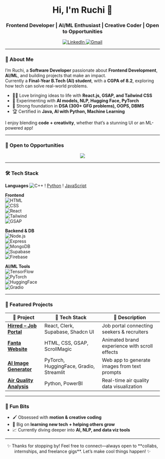 <h1 align="center">Hi, I'm Ruchi 👋</h1>
<h3 align="center">Frontend Developer | AI/ML Enthusiast | Creative Coder | Open to Opportunities</h3>

<p align="center">
  <a href="https://www.linkedin.com/in/ruchi-302a5a21b/" target="_blank">
    <img alt="LinkedIn" src="https://img.shields.io/badge/LinkedIn-Connect-blue?style=for-the-badge&logo=linkedin&logoColor=white" />
  </a>
  <a href="mailto:ruchichaudhary.work@gmail.com">
    <img alt="Gmail" src="https://img.shields.io/badge/Email-Contact_Me-D14836?style=for-the-badge&logo=gmail&logoColor=white" />
  </a>
</p>

---

### 🌟 About Me

I’m Ruchi, a **Software Developer** passionate about **Frontend Development**, **AI/ML**, and building projects that make an impact.  
Currently a **Final-Year B.Tech (AI) student**, with a **CGPA of 8.2**, exploring how tech can solve real-world problems.

- 👩‍💻 Love bringing ideas to life with **React.js, GSAP, and Tailwind CSS**
- 🤖 Experimenting with **AI models, NLP, Hugging Face, PyTorch**
- 🧩 Strong foundation in **DSA (300+ GFG problems), OOPS, DBMS**
- 🏆 Certified in **Java, AI with Python, Machine Learning**

I enjoy blending **code + creativity**, whether that’s a stunning UI or an ML-powered app!

---

### 💼 Open to Opportunities

<p align="center">
  <img src="https://readme-typing-svg.herokuapp.com?font=Fira+Code&pause=1000&center=true&vCenter=true&width=500&lines=🚀+Actively+Seeking+Frontend/Fullstack+Roles!;🌱+Available+for+Internships+and+Freelance+Projects;👯+Let’s+Collaborate+and+Build!" />
</p>

---

### 🛠️ Tech Stack

**Languages**    ![C++](https://img.shields.io/badge/C++-00599C?style=flat&logo=cplusplus&logoColor=white)  !  [Python](https://img.shields.io/badge/Python-3776AB?style=flat&logo=python&logoColor=white)  !  [JavaScript](https://img.shields.io/badge/JavaScript-F7DF1E?style=flat&logo=javascript&logoColor=black)

**Frontend**  
![HTML](https://img.shields.io/badge/HTML5-E34F26?style=flat&logo=html5&logoColor=white)  
![CSS](https://img.shields.io/badge/CSS3-1572B6?style=flat&logo=css3&logoColor=white)  
![React](https://img.shields.io/badge/React-20232A?style=flat&logo=react&logoColor=61DAFB)  
![Tailwind](https://img.shields.io/badge/Tailwind_CSS-38B2AC?style=flat&logo=tailwind-css&logoColor=white)  
![GSAP](https://img.shields.io/badge/GSAP-88CE02?style=flat&logo=greensock&logoColor=white)

**Backend & DB**  
![Node.js](https://img.shields.io/badge/Node.js-339933?style=flat&logo=nodedotjs&logoColor=white)  
![Express](https://img.shields.io/badge/Express.js-000000?style=flat&logo=express&logoColor=white)  
![MongoDB](https://img.shields.io/badge/MongoDB-4EA94B?style=flat&logo=mongodb&logoColor=white)  
![Supabase](https://img.shields.io/badge/Supabase-3ECF8E?style=flat&logo=supabase&logoColor=white)  
![Firebase](https://img.shields.io/badge/Firebase-FFCA28?style=flat&logo=firebase&logoColor=black)

**AI/ML Tools**  
![TensorFlow](https://img.shields.io/badge/TensorFlow-FF6F00?style=flat&logo=tensorflow&logoColor=white)  
![PyTorch](https://img.shields.io/badge/PyTorch-EE4C2C?style=flat&logo=pytorch&logoColor=white)  
![HuggingFace](https://img.shields.io/badge/Hugging_Face-F9A03C?style=flat&logo=huggingface&logoColor=black)  
![Gradio](https://img.shields.io/badge/Gradio-FF4A4A?style=flat&logo=gradio&logoColor=white)

---

### 🚀 Featured Projects

| 🧩 Project | 🔧 Tech Stack | 🌟 Description |
|-----------|----------------|----------------|
| [**Hirred – Job Portal**](https://pro-hire.vercel.app/) | React, Clerk, Supabase, Shadcn UI | Job portal connecting seekers & recruiters |
| [**Fanta Website**](https://fantaweb.netlify.app/) | HTML, CSS, GSAP, ScrollMagic | Animated brand experience with scroll effects |
| [**AI Image Generator**](https://github.com/Ruchi2002/Text-to-Image) | PyTorch, HuggingFace, Gradio, Streamlit | Web app to generate images from text prompts |
| [**Air Quality Analysis**](https://github.com/Ruchi2002/Air-Quality-Analysis) | Python, PowerBI | Real-time air quality data visualization |

---

### 🎨 Fun Bits

- 🖌️ Obsessed with **motion & creative coding**
- 🧠 Big on **learning new tech + helping others grow**
- 📈 Currently diving deeper into **AI, NLP, and data viz tools**

---

<div align="center">
✨ Thanks for stopping by! Feel free to connect—always open to **collabs, internships, and freelance gigs**. Let’s make cool things happen! ✨
</div>
